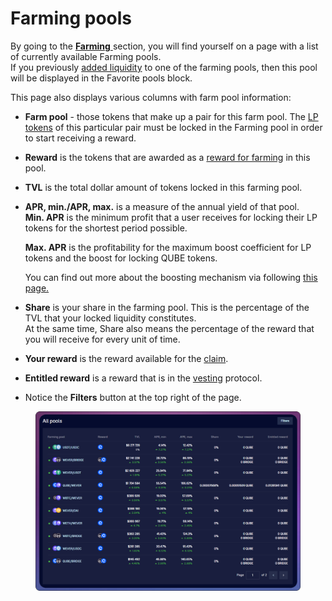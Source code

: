 # Farming pools

By going to the [**Farming** ](../../concepts/yield-farming.md)section, you will find yourself on a page with a list of currently available Farming pools.\
If you previously [added liquidity](../../old-farming/how-to/deposit-farm-tokens.md) to one of the farming pools, then this pool will be displayed in the Favorite pools block.

This page also displays various columns with farm pool information:

* **Farm pool** - those tokens that make up a pair for this farm pool. The [LP tokens](../../../pools/how-to/add-liquidity.md) of this particular pair must be locked in the Farming pool in order to start receiving a reward.
* **Reward** is the tokens that are awarded as a [reward for farming](../../concepts/reward-token.md) in this pool.
* **TVL** is the total dollar amount of tokens locked in this farming pool.
*   **APR, min./APR, max.** is a measure of the annual yield of that pool. \
    **Min. APR** is the minimum profit that a user receives for locking their LP tokens for the shortest period possible.

    **Max. APR** is the profitability for the maximum boost coefficient for LP tokens and the boost for locking QUBE tokens.

    You can find out more about the boosting mechanism via following [this page.](../../concepts/boosted-farming.md)
* **Share** is your share in the farming pool. This is the percentage of the TVL that your locked liquidity constitutes.\
  At the same time, Share also means the percentage of the reward that you will receive for every unit of time.
* **Your reward** is the reward available for the [claim](../../old-farming/how-to/claim-reward.md).
* **Entitled reward** is a reward that is in the [vesting](../../concepts/vesting.md) protocol.
* Notice the **Filters** button at the top right of the page.

<figure><img src="../../../../.gitbook/assets/image (195).png" alt=""><figcaption></figcaption></figure>
